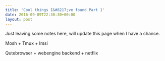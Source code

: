 ```yaml
---
title: 'Cool things I&#8217;ve found Part 1'
date: 2016-09-09T22:30:30+00:00
layout: post
---
```

Just leaving some notes here, will update this page when I have a chance.

Mosh + Tmux + Irssi

Qutebrowser + webengine backend + netflix

&nbsp;
